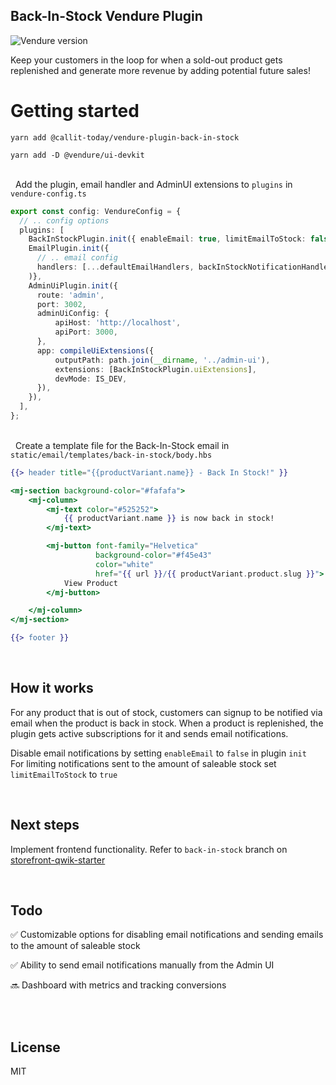 ## Back-In-Stock Vendure Plugin

![Vendure version](https://img.shields.io/npm/dependency-version/@callit-today/vendure-plugin-back-in-stock/dev/@vendure/core)

Keep your customers in the loop for when a sold-out product gets replenished and generate more revenue by adding potential future sales!



# Getting started

`yarn add @callit-today/vendure-plugin-back-in-stock`

`yarn add -D @vendure/ui-devkit`

\
&nbsp;
Add the plugin, email handler and AdminUI extensions to `plugins` in `vendure-config.ts`

```ts
export const config: VendureConfig = {
  // .. config options
  plugins: [
    BackInStockPlugin.init({ enableEmail: true, limitEmailToStock: false }),
    EmailPlugin.init({
      // .. email config
      handlers: [...defaultEmailHandlers, backInStockNotificationHandler]
    )},
    AdminUiPlugin.init({
      route: 'admin',
      port: 3002,
      adminUiConfig: {
          apiHost: 'http://localhost',
          apiPort: 3000,
      },
      app: compileUiExtensions({
          outputPath: path.join(__dirname, '../admin-ui'),
          extensions: [BackInStockPlugin.uiExtensions],
          devMode: IS_DEV,
      }),
    }),
  ],
};
```
\
&nbsp;
Create a template file for the Back-In-Stock email in `static/email/templates/back-in-stock/body.hbs`

```hbs
{{> header title="{{productVariant.name}} - Back In Stock!" }}

<mj-section background-color="#fafafa">
    <mj-column>
        <mj-text color="#525252">
            {{ productVariant.name }} is now back in stock!
        </mj-text>

        <mj-button font-family="Helvetica"
                   background-color="#f45e43"
                   color="white"
                   href="{{ url }}/{{ productVariant.product.slug }}">
            View Product
        </mj-button>

    </mj-column>
</mj-section>

{{> footer }}
```
&nbsp;

## How it works

For any product that is out of stock, customers can signup to be notified via email when the product is back in stock.
When a product is replenished, the plugin gets active subscriptions for it and sends email notifications.

Disable email notifications by setting `enableEmail` to `false` in plugin `init`
\
For limiting notifications sent to the amount of saleable stock set `limitEmailToStock` to `true`

&nbsp;

## Next steps

Implement frontend functionality. Refer to `back-in-stock` branch on [storefront-qwik-starter](https://github.com/calliT-today/storefront-qwik-starter)

&nbsp;

## Todo

:white_check_mark: Customizable options for disabling email notifications and sending emails to the amount of saleable stock

:white_check_mark: Ability to send email notifications manually from the Admin UI

:soon: Dashboard with metrics and tracking conversions

\
&nbsp;

## License

MIT
